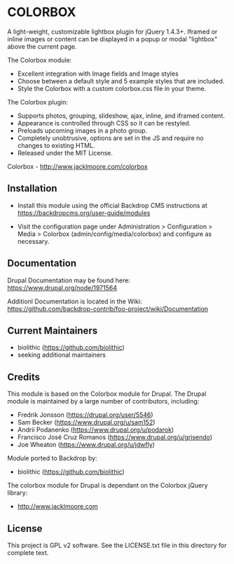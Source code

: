 COLORBOX
========

A light-weight, customizable lightbox plugin for jQuery 1.4.3+. Iframed or
inline images or content can be displayed in a popup or modal "lightbox" above
the current page.

The Colorbox module:

* Excellent integration with Image fields and Image styles
* Choose between a default style and 5 example styles that are included.
* Style the Colorbox with a custom colorbox.css file in your theme.

The Colorbox plugin:

* Supports photos, grouping, slideshow, ajax, inline, and iframed content.
* Appearance is controlled through CSS so it can be restyled.
* Preloads upcoming images in a photo group.
* Completely unobtrusive, options are set in the JS and require no changes to existing HTML.
* Released under the MIT License.

Colorbox - http://www.jacklmoore.com/colorbox


Installation
------------

- Install this module using the official Backdrop CMS instructions at
  https://backdropcms.org/user-guide/modules

- Visit the configuration page under Administration > Configuration > Media >
  Colorbox (admin/config/media/colorbox) and configure as necessary.


Documentation
-------------

Drupal Documentation may be found here: https://www.drupal.org/node/1971564

Additionl Documentation is located in the Wiki:
https://github.com/backdrop-contrib/foo-project/wiki/Documentation


Current Maintainers
-------------------

- biolithic (https://github.com/biolithic)
- seeking additional maintainers


Credits
-------

This module is based on the Colorbox module for Drupal. The Drupal module is
maintained by a large number of contributors, including:

- Fredrik Jonsson (https://drupal.org/user/5546)
- Sam Becker (https://www.drupal.org/u/sam152)
- Andrii Podanenko (https://www.drupal.org/u/podarok)
- Francisco José Cruz Romanos (https://www.drupal.org/u/grisendo)
- Joe Wheaton (https://www.drupal.org/u/jdwfly)

Module ported to Backdrop by:

- biolithic (https://github.com/biolithic)

The colorbox module for Drupal is dependant on the Colorbox jQuery library:

- http://www.jacklmoore.com


License
-------

This project is GPL v2 software. See the LICENSE.txt file in this directory for
complete text.
